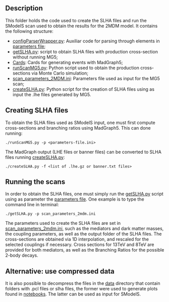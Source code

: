 ## Description

This folder holds the code used to create the SLHA files and run the SModelS scan
used to obtain the results for the 2MDM model. It contains the following structure:

* [configParserWrapper.py](./configParserWrapper.py): Auxiliar code for parsing through elements in [parameters file](./scan_parameters_2mdm.ini);
* [getSLHA.py](./getSLHA.py): script to obtain SLHA files with production cross-section without running MG5;
* [Cards](./Cards): Cards for generating events with MadGraph5;
* [runScanMG5.py](./runScanMG5.py): Python script used to obtain the production cross-sections via Monte Carlo simulation;
* [scan_parameters_2MDM.ini](./scan_parameters_2MDM.ini): Parameters file used as input for the MG5 scan;
* [createSLHA.py](./createSLHA.py): Python script for the creation of SLHA files using as input the .lhe files generated by MG5.


## Creating SLHA files

 To obtain the SLHA files used as SModelS input, one must first compute cross-sections and branching ratios using MadGraph5. This can done running:
```
./runScanMG5.py -p <parameters-file.ini>
```
The MadGraph output (LHE files or banner files) can be converted to SLHA files running [createSLHA.py](./createSLHA.py):
```
./createSLHA.py -f <list of .lhe.gz or banner.txt files>
```


## Running the scans

In order to obtain the SLHA files, one must simply run the [getSLHA.py](./getSLHA.py) script using as parameter the [parameters file](./scan_parameters_2mdm.ini). One example is to type the command line in terminal:
```
./getSLHA.py -p scan_parameters_2mdm.ini
```
The parameters used to create the SLHA files are set in [scan_parameters_2mdm.ini](./scan_parameters_2mdm.ini), such as the mediators and dark matter masses, the coupling parameters, as well as the output folder of the SLHA files. The cross-sections are obtained via 1D interpolation, and rescaled for the selected couplings if necessary. Cross sections for 13TeV and 8TeV are provided for both mediators, as well as the Branching Ratios for the possible 2-body decays. 

## Alternative: use compressed data

It is also possible to decompress the files in the [data](../data) directory that contain folders with .pcl files or slha files, the former were used to generate plots found in [notebooks](../notebooks/). The latter can be used as input for SModelS.

